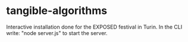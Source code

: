 # tangible-algorithms
Interactive installation done for the EXPOSED festival in Turin.
In the CLI write: "node server.js" to start the server.
